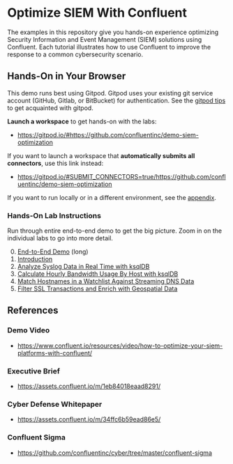 # Optimize SIEM With Confluent

The examples in this repository give you hands-on experience optimizing Security Information and Event Management (SIEM) solutions using Confluent. Each tutorial illustrates how to use Confluent to improve the response to a common cybersecurity scenario.

## Hands-On in Your Browser

This demo runs best using Gitpod. Gitpod uses your existing git service account (GitHub, Gitlab, or BitBucket) for authentication. See the [gitpod tips](./instructions/gitpod-tips.md) to get acquainted with gitpod.

**Launch a workspace** to get hands-on with the labs:
- https://gitpod.io/#https://github.com/confluentinc/demo-siem-optimization

If you want to launch a workspace that **automatically submits all connectors**, use this link instead:
- https://gitpod.io/#SUBMIT_CONNECTORS=true/https://github.com/confluentinc/demo-siem-optimization

If you want to run locally or in a different environment, see the [appendix](./instructions/appendix.md).

### Hands-On Lab Instructions

Run through entire end-to-end demo to get the big picture. Zoom in on the individual labs to go into more detail.

0. [End-to-End Demo](./instructions/00-executive-demo.md) (long)
1. [Introduction](./instructions/01-introduction.md)
2. [Analyze Syslog Data in Real Time with ksqlDB](./instructions/02-syslog.md)
3. [Calculate Hourly Bandwidth Usage By Host with ksqlDB](./instructions/03-bandwidth.md)
4. [Match Hostnames in a Watchlist Against Streaming DNS Data](./instructions/04-watchlist.md)
5. [Filter SSL Transactions and Enrich with Geospatial Data](./instructions/05-ssl.md)

## References

### Demo Video

- https://www.confluent.io/resources/video/how-to-optimize-your-siem-platforms-with-confluent/

### Executive Brief

- https://assets.confluent.io/m/1eb84018eaad8291/

### Cyber Defense Whitepaper

- https://assets.confluent.io/m/34ffc6b59ead86e5/

### Confluent Sigma

- https://github.com/confluentinc/cyber/tree/master/confluent-sigma
